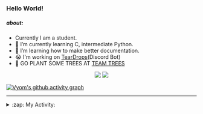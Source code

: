 ### Hello World!

##### about:
- Currently I am a student.
- 🌱 I’m currently learning C, intermediate Python.
- 🌱 I’m learning how to make better documentation.
- 😭 I'm working on [TearDrops](https://github.com/Vyvy-vi/TearDrops)(Discord Bot)
- 🌱 GO PLANT SOME TREES AT [TEAM TREES](https://teamtrees.org/)

<p align="center">
  <a href="https://twitter.com/Vyvy_viM"><img target="_blank" src="https://img.shields.io/badge/twitter%20@Vyvy_viM-0D95E8?style=for-the-badge&logo=twitter&logoColor=white"/></a> 
  <a href="https://vyvy-vi.github.io/portfolio"><img target="_blank" src="https://img.shields.io/badge/-I%27m_craving_for_open_source-green?style=for-the-badge&logo=github&logoColor=black"/></a> 
</p>

[![Vyom's github activity graph](https://activity-graph.herokuapp.com/graph?username=Vyvy-vi)](https://github.com/ashutosh00710/github-readme-activity-graph)

---
<details>
  <summary>:zap: My Activity:</summary>
  
<!--START_SECTION:waka-->
**I'm a Night 🦉** 

```text
🌞 Morning    35 commits     █░░░░░░░░░░░░░░░░░░░░░░░░   5.24% 
🌆 Daytime    218 commits    ████████░░░░░░░░░░░░░░░░░   32.63% 
🌃 Evening    244 commits    █████████░░░░░░░░░░░░░░░░   36.53% 
🌙 Night      171 commits    ██████░░░░░░░░░░░░░░░░░░░   25.6%

```
📅 **I'm Most Productive on Thursday** 

```text
Monday       92 commits     ███░░░░░░░░░░░░░░░░░░░░░░   13.77% 
Tuesday      84 commits     ███░░░░░░░░░░░░░░░░░░░░░░   12.57% 
Wednesday    122 commits    ████░░░░░░░░░░░░░░░░░░░░░   18.26% 
Thursday     136 commits    █████░░░░░░░░░░░░░░░░░░░░   20.36% 
Friday       47 commits     █░░░░░░░░░░░░░░░░░░░░░░░░   7.04% 
Saturday     84 commits     ███░░░░░░░░░░░░░░░░░░░░░░   12.57% 
Sunday       103 commits    ███░░░░░░░░░░░░░░░░░░░░░░   15.42%

```


📊 **This Week I Spent My Time On** 

```text
🔥 Editors: 
Vim                      10 hrs 11 mins      █████████████████████████   100.0%

🐱‍💻 Projects: 
blog                     5 hrs 50 mins       ██████████████░░░░░░░░░░░   57.31% 
Unknown Project          1 hr 57 mins        ████░░░░░░░░░░░░░░░░░░░░░   19.27% 
TEC-Discord-Automation   1 hr 55 mins        ████░░░░░░░░░░░░░░░░░░░░░   18.93% 
faucet                   15 mins             ░░░░░░░░░░░░░░░░░░░░░░░░░   2.56% 
vyvy-vi.github.io        5 mins              ░░░░░░░░░░░░░░░░░░░░░░░░░   0.89%

```


<!--END_SECTION:waka-->
</details>

